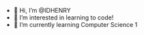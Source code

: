 - 👋 Hi, I’m @IDHENRY
- 👀 I’m interested in learning to code!
- 🌱 I’m currently learning Computer Science 1
